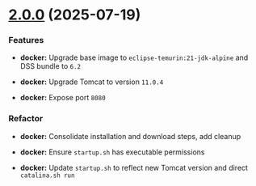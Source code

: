 # [2.0.0](https://github.com/vysmaty/dockerized-dss/pkgs/container/dockerized-dss) (2025-07-19)

### Features

-   **docker:** Upgrade base image to `eclipse-temurin:21-jdk-alpine` and DSS bundle to `6.2`
    
-   **docker:** Upgrade Tomcat to version `11.0.4`
    
-   **docker:** Expose port `8080`
    

### Refactor

-   **docker:** Consolidate installation and download steps, add cleanup
        
-   **docker:** Ensure `startup.sh` has executable permissions
    
-   **docker:** Update `startup.sh` to reflect new Tomcat version and direct `catalina.sh run`
